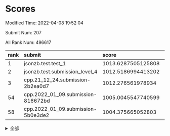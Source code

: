 # Scores

Modified Time: 2022-04-08 19:52:04

Submit Num: 207

All Rank Num: 496617

| rank |               submit               |       score        |       sigma        | pk_num |
| :--- | :--------------------------------- | :----------------- | :----------------- | :----- |
| 1    | jsonzb.test.test_1                 | 1013.6287505125808 | 0.8361599109655737 | 9593   |
| 2    | jsonzb.test.submission_level_4     | 1012.5186994413202 | 0.7965788655807623 | 9595   |
| 3    | cpp.21_12_24.submission-2b2ea0d7   | 1012.276561978934  | 0.8019414832032721 | 9592   |
| 54   | cpp.2022_01_09.submission-816672bd | 1005.0045547740599 | 0.7125636823381758 | 9598   |
| 58   | cpp.2022_01_09.submission-5b0e3de2 | 1004.375665052803  | 0.7146081383649763 | 9601   |


<details>
<summary>全部</summary>

| rank |                 submit                 |       score        |       sigma        | pk_num |
| :--- | :------------------------------------- | :----------------- | :----------------- | :----- |
| 1    | jsonzb.test.test_1                     | 1013.6287505125808 | 0.8361599109655737 | 9593   |
| 2    | jsonzb.test.submission_level_4         | 1012.5186994413202 | 0.7965788655807623 | 9595   |
| 3    | cpp.21_12_24.submission-2b2ea0d7       | 1012.276561978934  | 0.8019414832032721 | 9592   |
| 4    | gobigger.level_3.submission_level_3_47 | 1011.5316617658282 | 0.7824360311549905 | 9597   |
| 5    | gobigger.level_3.submission_level_3_36 | 1011.3082354889467 | 0.7723421635047798 | 9595   |
| 6    | gobigger.level_3.submission_level_3_37 | 1011.2928797073938 | 0.7600951362758819 | 9597   |
| 7    | gobigger.level_3.submission_level_3_3  | 1011.2645047505451 | 0.7693073196667082 | 9594   |
| 8    | gobigger.level_3.submission_level_3_30 | 1010.9908590454335 | 0.768386759009472  | 9598   |
| 9    | gobigger.level_3.submission_level_3_9  | 1010.9185865976544 | 0.7600961300754229 | 9596   |
| 10   | gobigger.level_3.submission_level_3_28 | 1010.8226728365346 | 0.755808547417947  | 9598   |
| 11   | gobigger.level_3.submission_level_3_19 | 1010.7415384419373 | 0.7748342258881395 | 9597   |
| 12   | gobigger.level_3.submission_level_3_46 | 1010.664759309268  | 0.7563529715643136 | 9594   |
| 13   | gobigger.level_3.submission_level_3_27 | 1010.6350724966439 | 0.7589088910938421 | 9601   |
| 14   | gobigger.level_3.submission_level_3_15 | 1010.5641242105104 | 0.8157638436662927 | 9599   |
| 15   | gobigger.level_3.submission_level_3_34 | 1010.5423509024308 | 0.7565647037005273 | 9591   |
| 16   | gobigger.level_3.submission_level_3_1  | 1010.4185482444616 | 0.7789780131235455 | 9606   |
| 17   | gobigger.level_3.submission_level_3_40 | 1010.3896301003326 | 0.7666297214630883 | 9598   |
| 18   | gobigger.level_3.submission_level_3_23 | 1010.3780444225522 | 0.7788331596088014 | 9597   |
| 19   | gobigger.level_3.submission_level_3_5  | 1010.3061181088113 | 0.7510750913764154 | 9594   |
| 20   | gobigger.level_3.submission_level_3_2  | 1010.3010405144178 | 0.7592076278589064 | 9597   |
| 21   | gobigger.level_3.submission_level_3_42 | 1010.1796277412371 | 0.7691252190265176 | 9593   |
| 22   | gobigger.level_3.submission_level_3_33 | 1010.1522050288593 | 0.7802657021534601 | 9599   |
| 23   | gobigger.level_3.submission_level_3_18 | 1010.079814511924  | 0.7389475997500914 | 9595   |
| 24   | gobigger.level_3.submission_level_3_10 | 1009.9357691365534 | 0.7431858733631526 | 9596   |
| 25   | gobigger.level_3.submission_level_3_24 | 1009.9266740540813 | 0.7579370040668114 | 9601   |
| 26   | gobigger.level_3.submission_level_3_45 | 1009.8994707640826 | 0.7371686783497458 | 9598   |
| 27   | gobigger.level_3.submission_level_3_16 | 1009.8837204011407 | 0.7350705469314757 | 9596   |
| 28   | gobigger.level_3.submission_level_3_0  | 1009.841305640104  | 0.7620245997758638 | 9600   |
| 29   | gobigger.level_3.submission_level_3_14 | 1009.7792455141818 | 0.7434602891649849 | 9600   |
| 30   | gobigger.level_3.submission_level_3_41 | 1009.7639421559923 | 0.7489680648788245 | 9598   |
| 31   | gobigger.level_3.submission_level_3_38 | 1009.7570018787233 | 0.7545597756420189 | 9597   |
| 32   | gobigger.level_3.submission_level_3_39 | 1009.7371284071569 | 0.7665469979459967 | 9595   |
| 33   | gobigger.level_3.submission_level_3_49 | 1009.6755585322215 | 0.7518524930189662 | 9599   |
| 34   | gobigger.level_3.submission_level_3_4  | 1009.6590130257435 | 0.7625830000373703 | 9599   |
| 35   | gobigger.level_3.submission_level_3_43 | 1009.6457414058884 | 0.754901296258196  | 9606   |
| 36   | gobigger.level_3.submission_level_3_12 | 1009.5643037012104 | 0.7571272548192971 | 9599   |
| 37   | gobigger.level_3.submission_level_3_32 | 1009.5519075421705 | 0.7676791610246839 | 9598   |
| 38   | gobigger.level_3.submission_level_3_44 | 1009.5500223210396 | 0.7580409800939466 | 9599   |
| 39   | gobigger.level_3.submission_level_3_20 | 1009.513442231934  | 0.7403343433722408 | 9594   |
| 40   | gobigger.level_3.submission_level_3_35 | 1009.4854626992841 | 0.7392871217746365 | 9591   |
| 41   | gobigger.level_3.submission_level_3_26 | 1009.4129490812827 | 0.7520353706787235 | 9601   |
| 42   | gobigger.level_3.submission_level_3_48 | 1009.3773091109349 | 0.7434341870064597 | 9600   |
| 43   | gobigger.level_3.submission_level_3_13 | 1009.3659058530156 | 0.7555764779283923 | 9593   |
| 44   | gobigger.level_3.submission_level_3_7  | 1009.3342944294454 | 0.7668121872985791 | 9593   |
| 45   | gobigger.level_3.submission_level_3_22 | 1009.2974598349745 | 0.7503352916018045 | 9592   |
| 46   | gobigger.level_3.submission_level_3_25 | 1009.2585395806101 | 0.7540456314464963 | 9599   |
| 47   | gobigger.level_3.submission_level_3_21 | 1009.0979472971319 | 0.7510421423270968 | 9600   |
| 48   | gobigger.level_3.submission_level_3_31 | 1009.0559726096344 | 0.782309873086513  | 9602   |
| 49   | gobigger.level_3.submission_level_3_6  | 1008.8945030097357 | 0.7534995333331863 | 9596   |
| 50   | gobigger.level_3.submission_level_3_29 | 1008.8374948148338 | 0.7603810460949466 | 9600   |
| 51   | gobigger.level_3.submission_level_3_11 | 1008.6436444287131 | 0.7534106665980537 | 9595   |
| 52   | gobigger.level_3.submission_level_3_17 | 1008.5927057315079 | 0.7317951129012199 | 9597   |
| 53   | gobigger.level_3.submission_level_3_8  | 1008.5194237608034 | 0.7352661398171711 | 9598   |
| 54   | cpp.2022_01_09.submission-816672bd     | 1005.0045547740599 | 0.7125636823381758 | 9598   |
| 55   | gobigger.level_1.submission_level_1_37 | 1004.5838687842231 | 0.7203384873875219 | 9591   |
| 56   | gobigger.level_1.submission_level_1_2  | 1004.5590444369785 | 0.7216700526211915 | 9594   |
| 57   | gobigger.level_1.submission_level_1_22 | 1004.460272867628  | 0.7255034766847894 | 9600   |
| 58   | cpp.2022_01_09.submission-5b0e3de2     | 1004.375665052803  | 0.7146081383649763 | 9601   |
| 59   | gobigger.level_1.submission_level_1_17 | 1004.3565590966638 | 0.7172204314755867 | 9592   |
| 60   | gobigger.level_1.submission_level_1_10 | 1004.3522007050703 | 0.7178006548926271 | 9596   |
| 61   | gobigger.level_1.submission_level_1_45 | 1004.2835008172659 | 0.7135481445565374 | 9604   |
| 62   | gobigger.level_1.submission_level_1_15 | 1004.2724039347397 | 0.7117074839390531 | 9600   |
| 63   | gobigger.level_1.submission_level_1_12 | 1004.1825794117653 | 0.7208173207269302 | 9591   |
| 64   | gobigger.level_1.submission_level_1_29 | 1004.0875654697663 | 0.7118886975377926 | 9597   |
| 65   | gobigger.level_1.submission_level_1_28 | 1003.9705329372629 | 0.7110352533194076 | 9597   |
| 66   | gobigger.level_1.submission_level_1_4  | 1003.9535463271685 | 0.7355262871577855 | 9593   |
| 67   | gobigger.level_1.submission_level_1_18 | 1003.9367078847793 | 0.7175189109952681 | 9596   |
| 68   | gobigger.level_1.submission_level_1_40 | 1003.6969648989215 | 0.7134322462532983 | 9597   |
| 69   | gobigger.level_1.submission_level_1_47 | 1003.5533995281962 | 0.7223899252650324 | 9601   |
| 70   | gobigger.level_1.submission_level_1_11 | 1003.5514008994107 | 0.7081939105927137 | 9599   |
| 71   | gobigger.level_1.submission_level_1_25 | 1003.5331690368347 | 0.7109275363306247 | 9595   |
| 72   | gobigger.level_1.submission_level_1_43 | 1003.5183815827021 | 0.7042438346120905 | 9598   |
| 73   | gobigger.level_1.submission_level_1_0  | 1003.493547965972  | 0.7265023730403687 | 9594   |
| 74   | gobigger.level_1.submission_level_1_7  | 1003.4740294986502 | 0.7213086129673555 | 9592   |
| 75   | gobigger.level_1.submission_level_1_30 | 1003.4629751219159 | 0.7249292497670029 | 9601   |
| 76   | gobigger.level_1.submission_level_1_31 | 1003.458369416966  | 0.7164893215336002 | 9596   |
| 77   | gobigger.level_1.submission_level_1_48 | 1003.4373373829428 | 0.7184973246667217 | 9600   |
| 78   | gobigger.level_1.submission_level_1_32 | 1003.3919356293117 | 0.7348169818109692 | 9598   |
| 79   | gobigger.level_1.submission_level_1_33 | 1003.3719537625657 | 0.7210899225176526 | 9590   |
| 80   | gobigger.level_1.submission_level_1_34 | 1003.363568979695  | 0.7055874720348246 | 9603   |
| 81   | gobigger.level_1.submission_level_1_21 | 1003.278355712725  | 0.7103778094330268 | 9593   |
| 82   | gobigger.level_1.submission_level_1_8  | 1003.0995625488634 | 0.706758840993683  | 9588   |
| 83   | gobigger.level_1.submission_level_1_20 | 1003.0853724122884 | 0.7171683983357415 | 9594   |
| 84   | gobigger.level_1.submission_level_1_41 | 1003.0579236510096 | 0.7166207417529156 | 9594   |
| 85   | gobigger.level_1.submission_level_1_5  | 1003.0196878308848 | 0.7169725795811638 | 9593   |
| 86   | gobigger.level_1.submission_level_1_49 | 1002.8413388721435 | 0.7145566046923983 | 9589   |
| 87   | gobigger.level_1.submission_level_1_16 | 1002.7975021630674 | 0.7045162040759162 | 9596   |
| 88   | gobigger.level_1.submission_level_1_19 | 1002.780286583419  | 0.7100156364091601 | 9597   |
| 89   | gobigger.level_1.submission_level_1_35 | 1002.7071173925567 | 0.715924889708096  | 9602   |
| 90   | gobigger.level_1.submission_level_1_9  | 1002.6068797937057 | 0.7076737485208404 | 9598   |
| 91   | gobigger.level_1.submission_level_1_46 | 1002.5829641429826 | 0.700347720636353  | 9598   |
| 92   | gobigger.level_1.submission_level_1_6  | 1002.5796292603968 | 0.713956980589737  | 9594   |
| 93   | gobigger.level_1.submission_level_1_14 | 1002.578386010503  | 0.7069447863837597 | 9600   |
| 94   | gobigger.level_1.submission_level_1_23 | 1002.516296315275  | 0.714529458923617  | 9600   |
| 95   | gobigger.level_1.submission_level_1_1  | 1002.4919653357163 | 0.7126075373380136 | 9595   |
| 96   | gobigger.level_1.submission_level_1_26 | 1002.4309104959491 | 0.7199079135461639 | 9601   |
| 97   | gobigger.level_1.submission_level_1_3  | 1002.4076943616718 | 0.7083410221335475 | 9597   |
| 98   | gobigger.level_1.submission_level_1_36 | 1002.2946395256696 | 0.7142384139264101 | 9598   |
| 99   | gobigger.level_1.submission_level_1_42 | 1002.2857607152354 | 0.7017118066774575 | 9596   |
| 100  | gobigger.level_1.submission_level_1_38 | 1002.2320780084661 | 0.7189877606078812 | 9594   |
| 101  | gobigger.level_1.submission_level_1_13 | 1002.2031677389215 | 0.7193502369954151 | 9600   |
| 102  | gobigger.level_1.submission_level_1_44 | 1002.1367863533828 | 0.7123075838376975 | 9596   |
| 103  | gobigger.level_1.submission_level_1_39 | 1002.031208574066  | 0.7056139810221046 | 9601   |
| 104  | gobigger.level_1.submission_level_1_27 | 1001.7834426879792 | 0.7074840637030828 | 9595   |
| 105  | gobigger.level_1.submission_level_1_24 | 1000.9237916546823 | 0.7114273153397385 | 9593   |
| 106  | gobigger.random.submission_random_10   | 997.9821178358778  | 0.7015042213936411 | 9597   |
| 107  | gobigger.random.submission_random_26   | 997.7118729601699  | 0.698705149007167  | 9595   |
| 108  | gobigger.random.submission_random_15   | 997.3556371075039  | 0.7064571382635249 | 9596   |
| 109  | gobigger.random.submission_random_25   | 997.0238088173495  | 0.6961410485083133 | 9598   |
| 110  | gobigger.random.submission_random_41   | 996.9733278560336  | 0.7081704396865116 | 9595   |
| 111  | gobigger.random.submission_random_22   | 996.9705743612143  | 0.713487948278313  | 9592   |
| 112  | gobigger.random.submission_random_35   | 996.8293158883713  | 0.7059522555338398 | 9596   |
| 113  | gobigger.random.submission_random_49   | 996.812835798644   | 0.7094744384943007 | 9598   |
| 114  | gobigger.random.submission_random_13   | 996.8052072397811  | 0.7056491983913126 | 9594   |
| 115  | gobigger.random.submission_random_32   | 996.6674278040726  | 0.7035334313083998 | 9599   |
| 116  | gobigger.random.submission_random_34   | 996.6258337519788  | 0.7064566229700455 | 9598   |
| 117  | gobigger.random.submission_random_7    | 996.5629548377797  | 0.7130904573506508 | 9592   |
| 118  | gobigger.random.submission_random_6    | 996.4897800651371  | 0.6956843640065951 | 9595   |
| 119  | gobigger.random.submission_random_28   | 996.437364113747   | 0.7111127007208038 | 9592   |
| 120  | gobigger.random.submission_random_1    | 996.4300425657581  | 0.7137006127885972 | 9598   |
| 121  | gobigger.random.submission_random_42   | 996.4184198817921  | 0.7158727338411888 | 9592   |
| 122  | gobigger.random.submission_random_21   | 996.401922179139   | 0.6982973105123388 | 9596   |
| 123  | gobigger.random.submission_random_46   | 996.3234389761845  | 0.7113077217438911 | 9599   |
| 124  | gobigger.random.submission_random_17   | 996.2944738731535  | 0.7098444639970797 | 9596   |
| 125  | gobigger.random.submission_random_3    | 996.2491207199822  | 0.7153472829583108 | 9599   |
| 126  | gobigger.random.submission_random_39   | 996.1956152315422  | 0.7137502301303379 | 9595   |
| 127  | gobigger.random.submission_random_20   | 996.0887974506501  | 0.7082674865210689 | 9601   |
| 128  | gobigger.random.submission_random_14   | 996.0736689391314  | 0.7112257893540621 | 9592   |
| 129  | gobigger.random.submission_random_12   | 996.0506204100159  | 0.7209652225078644 | 9593   |
| 130  | gobigger.random.submission_random_40   | 995.9250648360878  | 0.7240230997310279 | 9596   |
| 131  | gobigger.random.submission_random_9    | 995.905676728254   | 0.7075440858327626 | 9596   |
| 132  | gobigger.random.submission_random_4    | 995.8632191258913  | 0.6979826536287465 | 9594   |
| 133  | gobigger.random.submission_random_23   | 995.8475248967243  | 0.7195149744900676 | 9590   |
| 134  | gobigger.random.submission_random_2    | 995.8008026185468  | 0.7136385887247287 | 9596   |
| 135  | gobigger.random.submission_random_29   | 995.791843447526   | 0.7193765347945995 | 9595   |
| 136  | gobigger.random.submission_random_44   | 995.7437276779705  | 0.7016597038661265 | 9598   |
| 137  | gobigger.random.submission_random_47   | 995.7068211459837  | 0.7062789057218106 | 9596   |
| 138  | gobigger.random.submission_random_37   | 995.6908154867917  | 0.7292884617763273 | 9600   |
| 139  | gobigger.random.submission_random_8    | 995.6895654838422  | 0.7139551272108778 | 9594   |
| 140  | gobigger.random.submission_random_19   | 995.6536088317844  | 0.7080170659724946 | 9595   |
| 141  | gobigger.random.submission_random_16   | 995.6315662301752  | 0.7270568448733153 | 9595   |
| 142  | gobigger.random.submission_random_36   | 995.6119690851112  | 0.7071558359178788 | 9598   |
| 143  | gobigger.random.submission_random_43   | 995.611181378244   | 0.7148047014433602 | 9594   |
| 144  | gobigger.random.submission_random_5    | 995.5982934265978  | 0.7046259203879153 | 9597   |
| 145  | gobigger.random.submission_random_31   | 995.5541570152305  | 0.7221366458333721 | 9597   |
| 146  | gobigger.random.submission_random_45   | 995.4589615814634  | 0.7114892292579595 | 9595   |
| 147  | gobigger.random.submission_random_18   | 995.4060651574686  | 0.7082213370882948 | 9594   |
| 148  | gobigger.random.submission_random_11   | 995.3905649691069  | 0.7185911988721442 | 9601   |
| 149  | gobigger.random.submission_random_0    | 995.3261744605226  | 0.7032739440773014 | 9598   |
| 150  | gobigger.random.submission_random_33   | 995.2364535719225  | 0.7258107642808284 | 9596   |
| 151  | gobigger.random.submission_random_24   | 995.2047638622286  | 0.692918404408125  | 9598   |
| 152  | gobigger.random.submission_random_27   | 995.0478081120199  | 0.7142890024425919 | 9594   |
| 153  | gobigger.random.submission_random_30   | 994.7079430421142  | 0.7206564140553381 | 9601   |
| 154  | gobigger.random.submission_random_48   | 994.5942971310146  | 0.7296921298196255 | 9597   |
| 155  | gobigger.random.submission_random_38   | 994.1792458326828  | 0.7256473628482418 | 9596   |
| 156  | gobigger.level_2.submission_level_2_19 | 994.1351349069276  | 0.7233852181130945 | 9594   |
| 157  | gobigger.level_2.submission_level_2_33 | 993.9675333339857  | 0.7374648799834248 | 9603   |
| 158  | gobigger.level_2.submission_level_2_42 | 993.9520041987295  | 0.7524564050690254 | 9595   |
| 159  | gobigger.level_2.submission_level_2_10 | 993.9411695092867  | 0.7221025753658283 | 9598   |
| 160  | gobigger.level_2.submission_level_2_47 | 993.7698464145732  | 0.7309766176981588 | 9600   |
| 161  | gobigger.level_2.submission_level_2_20 | 993.6814563967624  | 0.7254658006844689 | 9593   |
| 162  | gobigger.level_2.submission_level_2_13 | 993.4892064639823  | 0.7275305380623257 | 9597   |
| 163  | gobigger.level_2.submission_level_2_18 | 993.4419530984691  | 0.7477793542208385 | 9597   |
| 164  | gobigger.level_2.submission_level_2_3  | 993.4065514703914  | 0.7480665061359603 | 9594   |
| 165  | gobigger.level_2.submission_level_2_43 | 993.3240078595023  | 0.739671172498559  | 9596   |
| 166  | gobigger.level_2.submission_level_2_11 | 993.2036243199581  | 0.7192078103662225 | 9593   |
| 167  | gobigger.level_2.submission_level_2_1  | 993.1816787658046  | 0.7457682784069125 | 9594   |
| 168  | gobigger.level_2.submission_level_2_7  | 993.1736653709104  | 0.7672933955471771 | 9595   |
| 169  | gobigger.level_2.submission_level_2_24 | 993.1258087711894  | 0.738041572646644  | 9598   |
| 170  | gobigger.level_2.submission_level_2_0  | 992.9523954186342  | 0.744871867790302  | 9597   |
| 171  | gobigger.level_2.submission_level_2_4  | 992.9218745780806  | 0.7471059337659421 | 9597   |
| 172  | gobigger.level_2.submission_level_2_21 | 992.8944921962254  | 0.7300096146722744 | 9592   |
| 173  | gobigger.level_2.submission_level_2_44 | 992.8173815619845  | 0.7293925702690365 | 9602   |
| 174  | gobigger.level_2.submission_level_2_6  | 992.5884645210558  | 0.7370697663645158 | 9593   |
| 175  | gobigger.level_2.submission_level_2_29 | 992.545291349981   | 0.7505147720544485 | 9593   |
| 176  | gobigger.level_2.submission_level_2_23 | 992.4991811957661  | 0.7607897418124472 | 9596   |
| 177  | gobigger.level_2.submission_level_2_48 | 992.4694222247188  | 0.7590479691644602 | 9597   |
| 178  | gobigger.level_2.submission_level_2_15 | 992.4319669520244  | 0.745729239649681  | 9600   |
| 179  | gobigger.level_2.submission_level_2_12 | 992.3754801949019  | 0.7484279068629215 | 9598   |
| 180  | gobigger.level_2.submission_level_2_26 | 992.3698122873827  | 0.7479721375728813 | 9598   |
| 181  | gobigger.level_2.submission_level_2_27 | 992.330312715602   | 0.7422841882203332 | 9597   |
| 182  | gobigger.level_2.submission_level_2_32 | 992.2098651410172  | 0.7575652208489909 | 9599   |
| 183  | gobigger.level_2.submission_level_2_16 | 992.1965853904983  | 0.7391528688520329 | 9596   |
| 184  | gobigger.level_2.submission_level_2_31 | 992.1891034044393  | 0.7748243677401502 | 9597   |
| 185  | gobigger.level_2.submission_level_2_5  | 992.1694595380625  | 0.7440193376023035 | 9599   |
| 186  | gobigger.level_2.submission_level_2_25 | 992.0853969581917  | 0.7424856407302403 | 9592   |
| 187  | gobigger.level_2.submission_level_2_35 | 992.0519734551203  | 0.7310525368072619 | 9591   |
| 188  | gobigger.level_2.submission_level_2_36 | 992.0209902375292  | 0.7432282260775893 | 9595   |
| 189  | gobigger.level_2.submission_level_2_37 | 991.9835612392858  | 0.7622759437556581 | 9594   |
| 190  | gobigger.level_2.submission_level_2_9  | 991.9194730216029  | 0.7561018457654458 | 9595   |
| 191  | gobigger.level_2.submission_level_2_41 | 991.808366798061   | 0.7359981631265494 | 9597   |
| 192  | gobigger.level_2.submission_level_2_34 | 991.6996332503594  | 0.7447756005653391 | 9597   |
| 193  | gobigger.level_2.submission_level_2_39 | 991.6543311073174  | 0.7567152307804387 | 9597   |
| 194  | gobigger.level_2.submission_level_2_38 | 991.4964533474755  | 0.7601455779780556 | 9601   |
| 195  | gobigger.level_2.submission_level_2_8  | 991.4755352806006  | 0.7603294620457771 | 9595   |
| 196  | gobigger.level_2.submission_level_2_14 | 991.4671715600625  | 0.7372737302280119 | 9595   |
| 197  | gobigger.level_2.submission_level_2_45 | 991.4519009498214  | 0.7632295747386917 | 9598   |
| 198  | gobigger.level_2.submission_level_2_17 | 991.2914103915833  | 0.7401092758528606 | 9593   |
| 199  | gobigger.level_2.submission_level_2_46 | 991.1702002554995  | 0.7544375251296586 | 9594   |
| 200  | gobigger.level_2.submission_level_2_40 | 991.1282949019144  | 0.7671047872032928 | 9603   |
| 201  | gobigger.level_2.submission_level_2_49 | 990.8682766874559  | 0.761079041126351  | 9596   |
| 202  | gobigger.level_2.submission_level_2_22 | 990.844871035564   | 0.7636036147530268 | 9595   |
| 203  | gobigger.level_2.submission_level_2_2  | 990.6117934284473  | 0.7506859472055951 | 9599   |
| 204  | gobigger.level_2.submission_level_2_28 | 990.5301247297414  | 0.7488486911043164 | 9593   |
| 205  | gobigger.level_2.submission_level_2_30 | 990.4606442761205  | 0.7659833775918141 | 9593   |
| 206  | gobigger.none.submission_none_0        | 976.7080922279176  | 1.3713973189428534 | 9597   |
| 207  | gobigger.none.submission_none_1        | 976.3994812388487  | 1.376447791086484  | 9600   |

</details>